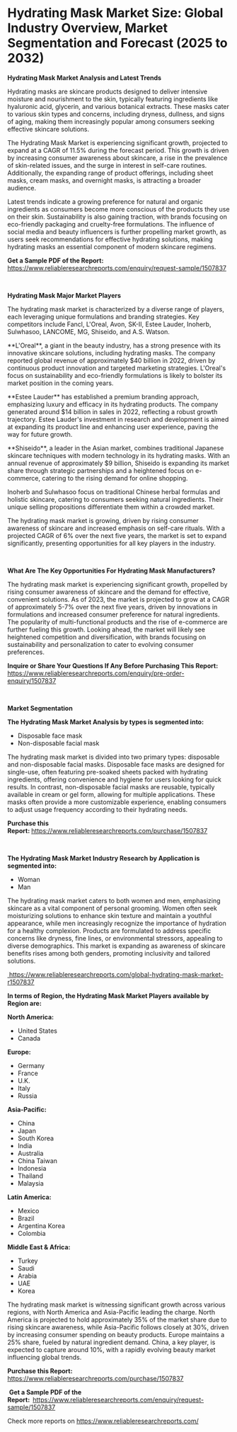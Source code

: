 <p><h1>Hydrating Mask Market Size: Global Industry Overview, Market Segmentation and Forecast (2025 to 2032)</h1></p><p><strong>Hydrating Mask Market Analysis and Latest Trends</strong></p>
<p><p>Hydrating masks are skincare products designed to deliver intensive moisture and nourishment to the skin, typically featuring ingredients like hyaluronic acid, glycerin, and various botanical extracts. These masks cater to various skin types and concerns, including dryness, dullness, and signs of aging, making them increasingly popular among consumers seeking effective skincare solutions.</p><p>The Hydrating Mask Market is experiencing significant growth, projected to expand at a CAGR of 11.5% during the forecast period. This growth is driven by increasing consumer awareness about skincare, a rise in the prevalence of skin-related issues, and the surge in interest in self-care routines. Additionally, the expanding range of product offerings, including sheet masks, cream masks, and overnight masks, is attracting a broader audience.</p><p>Latest trends indicate a growing preference for natural and organic ingredients as consumers become more conscious of the products they use on their skin. Sustainability is also gaining traction, with brands focusing on eco-friendly packaging and cruelty-free formulations. The influence of social media and beauty influencers is further propelling market growth, as users seek recommendations for effective hydrating solutions, making hydrating masks an essential component of modern skincare regimens.</p></p>
<p><strong>Get a Sample PDF of the Report:&nbsp;</strong> <a href="https://www.reliableresearchreports.com/enquiry/request-sample/1507837?utm_campaign=3020&utm_medium=2&utm_source=Github&utm_content=ia&utm_term=23032025&utm_id=hydrating-mask">https://www.reliableresearchreports.com/enquiry/request-sample/1507837</a></p>
<p>&nbsp;</p>
<p><strong>Hydrating Mask Major Market Players</strong></p>
<p><p>The hydrating mask market is characterized by a diverse range of players, each leveraging unique formulations and branding strategies. Key competitors include Fancl, L'Oreal, Avon, SK-II, Estee Lauder, Inoherb, Sulwhasoo, LANCOME, MG, Shiseido, and A.S. Watson.</p><p>**L'Oreal**, a giant in the beauty industry, has a strong presence with its innovative skincare solutions, including hydrating masks. The company reported global revenue of approximately $40 billion in 2022, driven by continuous product innovation and targeted marketing strategies. L'Oreal's focus on sustainability and eco-friendly formulations is likely to bolster its market position in the coming years.</p><p>**Estee Lauder** has established a premium branding approach, emphasizing luxury and efficacy in its hydrating products. The company generated around $14 billion in sales in 2022, reflecting a robust growth trajectory. Estee Lauder's investment in research and development is aimed at expanding its product line and enhancing user experience, paving the way for future growth.</p><p>**Shiseido**, a leader in the Asian market, combines traditional Japanese skincare techniques with modern technology in its hydrating masks. With an annual revenue of approximately $9 billion, Shiseido is expanding its market share through strategic partnerships and a heightened focus on e-commerce, catering to the rising demand for online shopping.</p><p>Inoherb and Sulwhasoo focus on traditional Chinese herbal formulas and holistic skincare, catering to consumers seeking natural ingredients. Their unique selling propositions differentiate them within a crowded market.</p><p>The hydrating mask market is growing, driven by rising consumer awareness of skincare and increased emphasis on self-care rituals. With a projected CAGR of 6% over the next five years, the market is set to expand significantly, presenting opportunities for all key players in the industry.</p></p>
<p>&nbsp;</p>
<p><strong>What Are The Key Opportunities For Hydrating Mask Manufacturers?</strong></p>
<p><p>The hydrating mask market is experiencing significant growth, propelled by rising consumer awareness of skincare and the demand for effective, convenient solutions. As of 2023, the market is projected to grow at a CAGR of approximately 5-7% over the next five years, driven by innovations in formulations and increased consumer preference for natural ingredients. The popularity of multi-functional products and the rise of e-commerce are further fueling this growth. Looking ahead, the market will likely see heightened competition and diversification, with brands focusing on sustainability and personalization to cater to evolving consumer preferences.</p></p>
<p><strong>Inquire or Share Your Questions If Any Before Purchasing This Report:</strong> <a href="https://www.reliableresearchreports.com/enquiry/pre-order-enquiry/1507837?utm_campaign=3020&utm_medium=2&utm_source=Github&utm_content=ia&utm_term=23032025&utm_id=hydrating-mask">https://www.reliableresearchreports.com/enquiry/pre-order-enquiry/1507837</a></p>
<p>&nbsp;</p>
<p><strong>Market Segmentation</strong></p>
<p><strong>The Hydrating Mask Market Analysis by types is segmented into:</strong></p>
<p><ul><li>Disposable face mask</li><li>Non-disposable facial mask</li></ul></p>
<p><p>The hydrating mask market is divided into two primary types: disposable and non-disposable facial masks. Disposable face masks are designed for single-use, often featuring pre-soaked sheets packed with hydrating ingredients, offering convenience and hygiene for users looking for quick results. In contrast, non-disposable facial masks are reusable, typically available in cream or gel form, allowing for multiple applications. These masks often provide a more customizable experience, enabling consumers to adjust usage frequency according to their hydrating needs.</p></p>
<p><strong>Purchase this Report:&nbsp;</strong><a href="https://www.reliableresearchreports.com/purchase/1507837?utm_campaign=3020&utm_medium=2&utm_source=Github&utm_content=ia&utm_term=23032025&utm_id=hydrating-mask">https://www.reliableresearchreports.com/purchase/1507837</a></p>
<p>&nbsp;</p>
<p><strong>The Hydrating Mask Market Industry Research by Application is segmented into:</strong></p>
<p><ul><li>Woman</li><li>Man</li></ul></p>
<p><p>The hydrating mask market caters to both women and men, emphasizing skincare as a vital component of personal grooming. Women often seek moisturizing solutions to enhance skin texture and maintain a youthful appearance, while men increasingly recognize the importance of hydration for a healthy complexion. Products are formulated to address specific concerns like dryness, fine lines, or environmental stressors, appealing to diverse demographics. This market is expanding as awareness of skincare benefits rises among both genders, promoting inclusivity and tailored solutions.</p></p>
<p><a href="https://www.reliableresearchreports.com/global-hydrating-mask-market-r1507837?utm_campaign=3020&utm_medium=2&utm_source=Github&utm_content=ia&utm_term=23032025&utm_id=hydrating-mask">&nbsp;https://www.reliableresearchreports.com/global-hydrating-mask-market-r1507837</a></p>
<p><strong>In terms of Region, the Hydrating Mask Market Players available by Region are:</strong></p>
<p>
    <p> <strong> North America: </strong>
        <ul>
            <li>United States</li>
            <li>Canada</li>
        </ul>
        </p> 
    <p> <strong> Europe: </strong>
        <ul>
            <li>Germany</li>
            <li>France</li>
            <li>U.K.</li>
            <li>Italy</li>
            <li>Russia</li>
        </ul>
        </p> 
    <p> <strong> Asia-Pacific: </strong>
        <ul>
            <li>China</li>
            <li>Japan</li>
            <li>South Korea</li>
            <li>India</li>
            <li>Australia</li>
            <li>China Taiwan</li>
            <li>Indonesia</li>
            <li>Thailand</li>
            <li>Malaysia</li>
        </ul>
        </p> 
    <p> <strong> Latin America: </strong>
        <ul>
            <li>Mexico</li>
            <li>Brazil</li>
            <li>Argentina Korea</li>
            <li>Colombia</li>
        </ul>
        </p> 
    <p> <strong> Middle East & Africa: </strong>
        <ul>
            <li>Turkey</li>
            <li>Saudi</li>
            <li>Arabia</li>
            <li>UAE</li>
            <li>Korea</li>
        </ul>
    </p>
    </p>
<p><p>The hydrating mask market is witnessing significant growth across various regions, with North America and Asia-Pacific leading the charge. North America is projected to hold approximately 35% of the market share due to rising skincare awareness, while Asia-Pacific follows closely at 30%, driven by increasing consumer spending on beauty products. Europe maintains a 25% share, fueled by natural ingredient demand. China, a key player, is expected to capture around 10%, with a rapidly evolving beauty market influencing global trends.</p></p>
<p><strong>Purchase this Report: </strong><a href="https://www.reliableresearchreports.com/purchase/1507837?utm_campaign=3020&utm_medium=2&utm_source=Github&utm_content=ia&utm_term=23032025&utm_id=hydrating-mask">https://www.reliableresearchreports.com/purchase/1507837</a></p>
<p>&nbsp;<strong>Get a Sample PDF of the Report:&nbsp;&nbsp;</strong><a href="https://www.reliableresearchreports.com/enquiry/request-sample/1507837?utm_campaign=3020&utm_medium=2&utm_source=Github&utm_content=ia&utm_term=23032025&utm_id=hydrating-mask">https://www.reliableresearchreports.com/enquiry/request-sample/1507837</a></p>
<p><strong></strong></p>
<p>Check more reports on <a href="https://www.reliableresearchreports.com/?utm_campaign=3020&utm_medium=2&utm_source=Github&utm_content=ia&utm_term=23032025&utm_id=hydrating-mask">https://www.reliableresearchreports.com/</a></p>